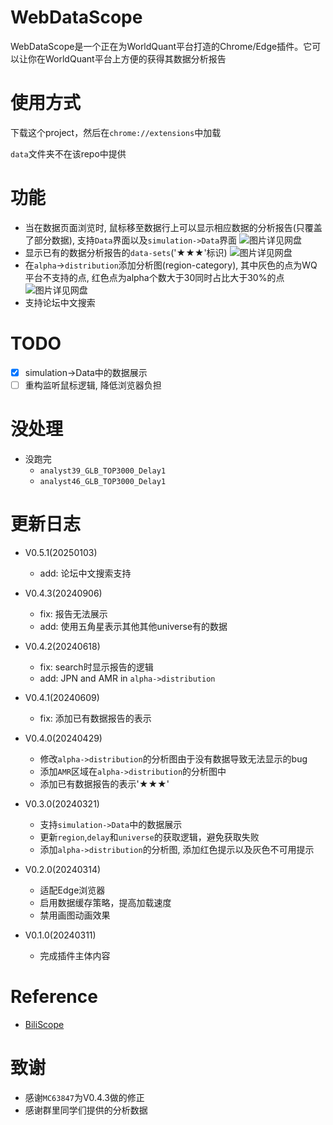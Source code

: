 # WebDataScope
WebDataScope是一个正在为WorldQuant平台打造的Chrome/Edge插件。它可以让你在WorldQuant平台上方便的获得其数据分析报告

# 使用方式
下载这个project，然后在`chrome://extensions`中加载

`data`文件夹不在该repo中提供

# 功能
- 当在数据页面浏览时, 鼠标移至数据行上可以显示相应数据的分析报告(只覆盖了部分数据), 支持`Data`界面以及`simulation->Data`界面
![图片详见网盘](figure/dataAna.png)
- 显示已有的数据分析报告的`data-sets`('★★★'标识)
![图片详见网盘](figure/dataFlag.png)
- 在`alpha`->`distribution`添加分析图(region-category), 其中灰色的点为WQ平台不支持的点, 红色点为alpha个数大于30同时占比大于30%的点
![图片详见网盘](figure/distribution.png)
- 支持论坛中文搜索

# TODO
- [x] simulation->Data中的数据展示
- [ ] 重构监听鼠标逻辑, 降低浏览器负担

# 没处理
- 没跑完
  - `analyst39_GLB_TOP3000_Delay1`
  - `analyst46_GLB_TOP3000_Delay1`

# 更新日志
- V0.5.1(20250103)
  - add: 论坛中文搜索支持
- V0.4.3(20240906)
  - fix: 报告无法展示
  - add: 使用五角星表示其他其他universe有的数据
- V0.4.2(20240618)
  - fix: search时显示报告的逻辑
  - add: JPN and AMR in `alpha->distribution`
- V0.4.1(20240609)
  - fix: 添加已有数据报告的表示
- V0.4.0(20240429)
  - 修改`alpha->distribution`的分析图由于没有数据导致无法显示的bug 
  - 添加`AMR`区域在`alpha->distribution`的分析图中
  - 添加已有数据报告的表示'★★★'

- V0.3.0(20240321)
  - 支持`simulation->Data`中的数据展示
  - 更新`region`,`delay`和`universe`的获取逻辑，避免获取失败
  - 添加`alpha->distribution`的分析图, 添加红色提示以及灰色不可用提示

- V0.2.0(20240314)
  - 适配Edge浏览器
  - 启用数据缓存策略，提高加载速度
  - 禁用画图动画效果

- V0.1.0(20240311)
  - 完成插件主体内容

# Reference
- [BiliScope](https://github.com/gaogaotiantian/biliscope)


# 致谢
- 感谢`MC63847`为V0.4.3做的修正
- 感谢群里同学们提供的分析数据